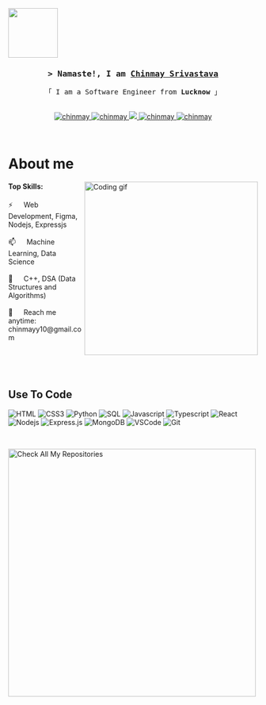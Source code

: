 <img src="https://media.giphy.com/media/hvRJCLFzcasrR4ia7z/giphy.gif" width="100" align="center">
<!-- Intro  -->
<h3 align="center">
        <samp>&gt; Namaste!, I am
                <b><a target="_blank" href="chinmaysri22.github.io/MyPortfolio/">Chinmay Srivastava</a></b>
        </samp>
</h3>


<p align="center"> 
  <samp>
    「 I am a Software Engineer from <b>Lucknow</b> 」
    <br>
    <br>
  </samp>
</p>

<p align="center">
 <a href="chinmaysri22.github.io/MyPortfolio/" target="blank">
  <img src="https://img.shields.io/badge/Website-DC143C?style=for-the-badge&logo=medium&logoColor=white" alt="chinmay" />
 </a>
 <a href="https://www.linkedin.com/in/hello-chinmay-srivastava/" target="_blank">
  <img src="https://img.shields.io/badge/LinkedIn-0077B5?style=for-the-badge&logo=linkedin&logoColor=white" alt="chinmay"/>
 </a>
 <a href="https://x.com/ChinmaySri0011" target="_blank">
  <img src="https://img.shields.io/badge/Twitter-1DA1F2?style=for-the-badge&logo=twitter&logoColor=white" />
 </a>
 <a href="https://www.instagram.com/_chinmaayy._/" target="_blank">
  <img src="https://img.shields.io/badge/Instagram-fe4164?style=for-the-badge&logo=instagram&logoColor=white" alt="chinmay" />
 </a> 
 <a href="https://www.facebook.com/chinmay.srivastava.543?mibextid=ZbWKwL" target="_blank">
  <img src="https://img.shields.io/badge/Facebook-20BEFF?&style=for-the-badge&logo=facebook&logoColor=white" alt="chinmay"  />
  </a> 
</p>
<br />

<!-- About Section -->
 # About me
 
<p>
 <img align="right" width="350" src="/assets/programmer.gif" alt="Coding gif" />
 <h4>Top Skills:</h4> 
 ⚡ &emsp; Web Development, Figma, Nodejs, Expressjs <br/><br/>
 📫 &emsp; Machine Learning, Data Science<br/><br/>
 🔭 &emsp; C++, DSA (Data Structures and Algorithms)<br/><br/>
 📧 &emsp; Reach me anytime: chinmayy10@gmail.com
 

</p>

<br/>
<br/>
<br/>

## Use To Code

![HTML](https://img.shields.io/badge/HTML5-E34F26?style=for-the-badge&logo=html5&logoColor=white)
![CSS3](https://img.shields.io/badge/CSS3-1572B6?style=for-the-badge&logo=css3&logoColor=white)
![Python](https://img.shields.io/badge/PYTHON-E34F26?style=for-the-badge&logo=python&logoColor=yellow)
![SQL](https://img.shields.io/badge/SQL-E34G26?style=for-the-badge&logo=sql&logoColor=green)
![Javascript](https://img.shields.io/badge/Javascript-F0DB4F?style=for-the-badge&labelColor=black&logo=javascript&logoColor=F0DB4F)
![Typescript](https://img.shields.io/badge/Typescript-007acc?style=for-the-badge&labelColor=black&logo=typescript&logoColor=007acc)
![React](https://img.shields.io/badge/-React-61DBFB?style=for-the-badge&labelColor=black&logo=react&logoColor=61DBFB)
![Nodejs](https://img.shields.io/badge/Nodejs-3C873A?style=for-the-badge&labelColor=black&logo=node.js&logoColor=3C873A)
![Express.js](https://img.shields.io/badge/Express.js-000000?style=for-the-badge&logo=express&logoColor=white)
![MongoDB](https://img.shields.io/badge/MongoDB-4EA94B?style=for-the-badge&logo=mongodb&logoColor=white)
![VSCode](https://img.shields.io/badge/Visual_Studio-0078d7?style=for-the-badge&logo=visual%20studio&logoColor=white)
![Git](https://img.shields.io/badge/Git-F05032?style=for-the-badge&logo=git&logoColor=white)

<br/>
<p align="left">
  <a href="https://github.com/ChinmaySri22?tab=repositories" target="_blank"><img alt="Check All My Repositories" title="All Repositories" src="https://img.shields.io/badge/-Check%20All%20My%20Repositories-2962FF?style=for-the-badge&logo=koding&logoColor=white" width="500px"/></a>
</p>


